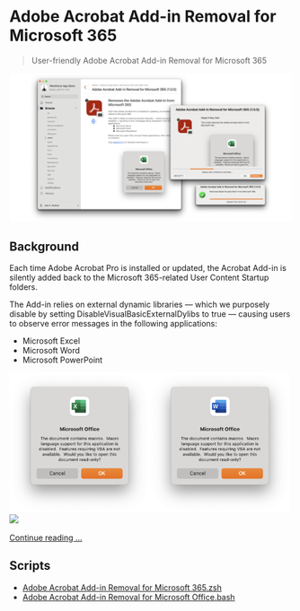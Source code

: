 # Adobe Acrobat Add-in Removal for Microsoft 365

> User-friendly Adobe Acrobat Add-in Removal for Microsoft 365

![Adobe Acrobat Add-in Removal for Microsoft 365](images/Acrobat%20Add-in%20Removal%20Hero.png)

## Background

Each time Adobe Acrobat Pro is installed or updated, the Acrobat Add-in is silently added back to the Microsoft 365-related User Content Startup folders.

The Add-in relies on external dynamic libraries — which we purposely disable by setting DisableVisualBasicExternalDylibs to true — causing users to observe error messages in the following applications:
- Microsoft Excel
- Microsoft Word
- Microsoft PowerPoint

<img src="images/Error%20Excel.png" width="250"><img src="images/Error%20Word.png" width="250"><br />
<img src="images/Error%2032815.png" width="250">

[Continue reading …](https://snelson.us/2024/09/user-friendly-adobe-acrobat-add-in-removal-for-microsoft-365/)

## Scripts
- [Adobe Acrobat Add-in Removal for Microsoft 365.zsh](Adobe%20Acrobat%20Add-in%20Removal%20for%20Microsoft%20365.zsh)
- [Adobe Acrobat Add-in Removal for Microsoft Office.bash](Adobe%20Acrobat%20Add-in%20Removal%20for%20Microsoft%20Office.bash)
